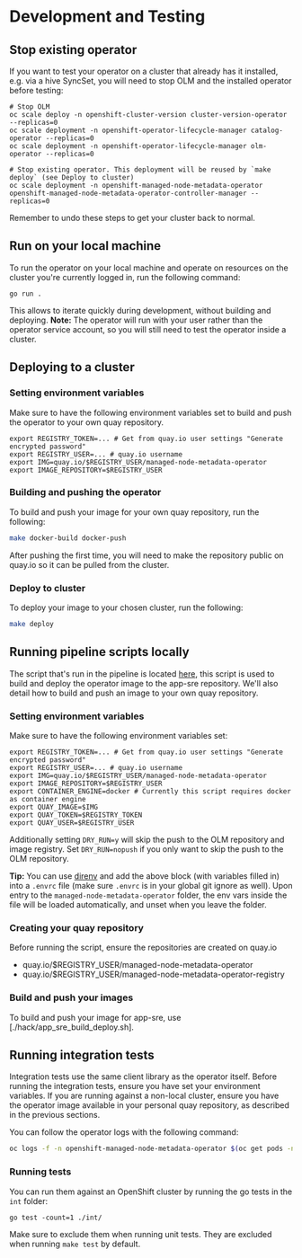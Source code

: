 # Development and Testing

## Stop existing operator

If you want to test your operator on a cluster that already has it installed, e.g. via a hive SyncSet, you will need to stop OLM and the installed operator before testing:

```
# Stop OLM
oc scale deploy -n openshift-cluster-version cluster-version-operator --replicas=0
oc scale deployment -n openshift-operator-lifecycle-manager catalog-operator --replicas=0
oc scale deployment -n openshift-operator-lifecycle-manager olm-operator --replicas=0

# Stop existing operator. This deployment will be reused by `make deploy` (see Deploy to cluster)
oc scale deployment -n openshift-managed-node-metadata-operator openshift-managed-node-metadata-operator-controller-manager --replicas=0
```

Remember to undo these steps to get your cluster back to normal.

## Run on your local machine

To run the operator on your local machine and operate on resources on the cluster you're currently logged in, run the following command:

```
go run .
```

This allows to iterate quickly during development, without building and deploying.
**Note:** The operator will run with your user rather than the operator service account, so you will still need to test the operator inside a cluster.

## Deploying to a cluster

### Setting environment variables

Make sure to have the following environment variables set to build and push the operator to your own quay repository.
```
export REGISTRY_TOKEN=... # Get from quay.io user settings "Generate encrypted password"
export REGISTRY_USER=... # quay.io username
export IMG=quay.io/$REGISTRY_USER/managed-node-metadata-operator
export IMAGE_REPOSITORY=$REGISTRY_USER
```

### Building and pushing the operator

To build and push your image for your own quay repository, run the following:
```bash
make docker-build docker-push
```

After pushing the first time, you will need to make the repository public on quay.io so it can be pulled from the cluster.

### Deploy to cluster

To deploy your image to your chosen cluster, run the following:
```bash
make deploy
```
## Running pipeline scripts locally

The script that's run in the pipeline is located [here](../hack/app_sre_build_deploy.sh), this script is used to build and deploy the operator image to the app-sre repository. We'll also detail how to build and push an image to your own quay repository.

### Setting environment variables

Make sure to have the following environment variables set:
```
export REGISTRY_TOKEN=... # Get from quay.io user settings "Generate encrypted password"
export REGISTRY_USER=... # quay.io username
export IMG=quay.io/$REGISTRY_USER/managed-node-metadata-operator
export IMAGE_REPOSITORY=$REGISTRY_USER
export CONTAINER_ENGINE=docker # Currently this script requires docker as container engine
export QUAY_IMAGE=$IMG
export QUAY_TOKEN=$REGISTRY_TOKEN
export QUAY_USER=$REGISTRY_USER
```

Additionally setting `DRY_RUN=y` will skip the push to the OLM repository and image registry.
Set `DRY_RUN=nopush` if you only want to skip the push to the OLM repository.

**Tip:** You can use [direnv](https://direnv.net) and add the above block (with variables filled in) into a `.envrc` file (make sure `.envrc` is in your global git ignore as well). Upon entry to the `managed-node-metadata-operator` folder, the env vars inside the file will be loaded automatically, and unset when you leave the folder.

### Creating your quay repository

Before running the script, ensure the repositories are created on quay.io
- quay.io/$REGISTRY_USER/managed-node-metadata-operator
- quay.io/$REGISTRY_USER/managed-node-metadata-operator-registry

### Build and push your images

To build and push your image for app-sre, use [./hack/app_sre_build_deploy.sh].
## Running integration tests

Integration tests use the same client library as the operator itself. Before running the integration tests, ensure you have set your environment variables.  If you are running against a non-local cluster, ensure you have the operator image available in your personal quay repository, as described in the previous sections.

You can follow the operator logs with the following command:
```bash
oc logs -f -n openshift-managed-node-metadata-operator $(oc get pods -n openshift-managed-node-metadata-operator -ojson | jq -r '.items[0].metadata.name')
```

### Running tests

You can run them against an OpenShift cluster by running the go tests in the `int` folder:
```
go test -count=1 ./int/
```
Make sure to exclude them when running unit tests.
They are excluded when running `make test` by default.
